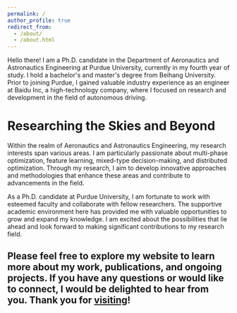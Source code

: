 ```yaml
---
permalink: /
author_profile: true
redirect_from: 
  - /about/
  - /about.html
---
```

Hello there! I am a Ph.D. candidate in the Department of Aeronautics and Astronautics Engineering at Purdue University, currently in my fourth year of study. I hold a bachelor's and master's degree from Beihang University. Prior to joining Purdue, I gained valuable industry experience as an engineer at Baidu Inc, a high-technology company, where I focused on research and development in the field of autonomous driving.

Researching the Skies and Beyond
======
Within the realm of Aeronautics and Astronautics Engineering, my research interests span various areas. I am particularly passionate about multi-phase optimization, feature learning, mixed-type decision-making, and distributed optimization. Through my research, I aim to develop innovative approaches and methodologies that enhance these areas and contribute to advancements in the field.

As a Ph.D. candidate at Purdue University, I am fortunate to work with esteemed faculty and collaborate with fellow researchers. The supportive academic environment here has provided me with valuable opportunities to grow and expand my knowledge. I am excited about the possibilities that lie ahead and look forward to making significant contributions to my research field.

Please feel free to explore my website to learn more about my work, publications, and ongoing projects. If you have any questions or would like to connect, I would be delighted to hear from you. Thank you for [visiting](https://academicpages.github.io/cv)!
------
